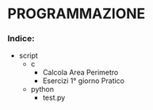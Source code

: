 # PROGRAMMAZIONE

### Indice:
  - script
    - c
      - Calcola Area Perimetro
      - Esercizi 1° giorno Pratico
    - python
      - test.py
